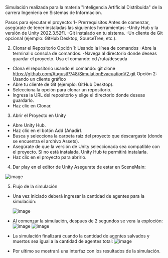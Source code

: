 Simulación realizada para la materia "Inteligencia Artificial Distribuida" de la carrera Ingenieria en Sistemas de Información.

Pasos para ejecutar el proyecto:
1- Prerrequisitos
Antes de comenzar, asegúrate de tener instaladas las siguientes herramientas:
  -Unity Hub y la versión de Unity 2022.3.52f1.
  -Git instalado en tu sistema.
  -Un cliente de Git opcional (ejemplo: GitHub Desktop, SourceTree, etc.).
  
2. Clonar el Repositorio
Opción 1: Usando la línea de comandos
  -Abre la terminal o consola de comandos.
  -Navega al directorio donde deseas guardar el proyecto. Usa el comando: cd /ruta/deseada
  - Clona el repositorio usando el comando: git clone https://github.com/AugustP748/SimulationEvacuationV2.git
Opción 2: Usando un cliente gráfico
  - Abre tu cliente de Git (ejemplo: GitHub Desktop).
  - Selecciona la opción para clonar un repositorio.
  - Ingresa la URL del repositorio y elige el directorio donde deseas guardarlo.
  - Haz clic en Clonar.

3. Abrir el Proyecto en Unity
  - Abre Unity Hub.
  - Haz clic en el botón Add (Añadir).
  - Busca y selecciona la carpeta raíz del proyecto que descargaste (donde se encuentra el archivo Assets).
  - Asegúrate de que la versión de Unity seleccionada sea compatible con el proyecto. Si no está instalada, Unity Hub te permitirá instalarla.
  - Haz clic en el proyecto para abrirlo.
4. Dar play en el editor de Unity
Asegurate de estar en SceneMain:

![image](https://github.com/user-attachments/assets/2ba67810-c60e-4be1-b4d2-411db9bfed41)

5. Flujo de la simulación
  - Una vez iniciado deberá ingresar la cantidad de agentes para la simulación:
    
    ![image](https://github.com/user-attachments/assets/7e9f7403-ffe7-4e44-8a36-a626d10a0ce2)

  - Al comenzar la simulación, despues de 2 segundos se vera la exploción:
    ![image](https://github.com/user-attachments/assets/dc956bde-0bad-426a-9336-27d1c8a03a55)
![image](https://github.com/user-attachments/assets/76c022ea-7be3-4ba1-b1b6-d38318dfeae7)

  - La simulación finalizará cuando la cantidad de agentes salvados y muertos sea igual a la cantidad de agentes total:
![image](https://github.com/user-attachments/assets/518bfd12-f5f2-4c3d-9502-9b9a10d4f26d)

  - Por ultimo se mostrará una interfaz con los resultados de la simulación.
